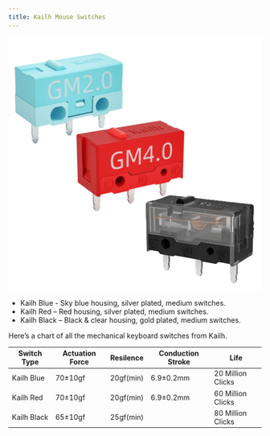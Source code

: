 ```yaml
---
title: Kailh Mouse Switches
---
```


![](./kailh-mouse-switches.png?height=700px)

* Kailh Blue - Sky blue housing, silver plated, medium switches.
* Kailh Red – Red housing, silver plated, medium switches.
* Kailh Black – Black & clear housing, gold plated, medium switches.

Here’s a chart of all the mechanical keyboard switches from Kailh.

| Switch Type           | Actuation Force | Resilence          | Conduction Stroke | Life              |
|-----------------------|-----------------|--------------------|-------------------|-------------------|
| Kailh Blue            | 70±10gf         | 20gf(min)          | 6.9±0.2mm         | 20 Million Clicks |
| Kailh Red 	        | 70±10gf         | 20gf(min)          | 6.9±0.2mm         | 60 Million Clicks |
| Kailh Black           | 65±10gf         | 25gf(min)          |                   | 80 Million Clicks |
